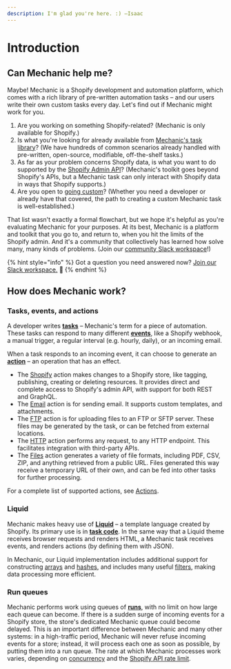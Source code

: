 ```yaml
---
description: I'm glad you're here. :) –Isaac
---
```


# Introduction

## Can Mechanic help me?

Maybe! Mechanic is a Shopify development and automation platform, which comes with a rich library of pre-written automation tasks – and our users write their own custom tasks every day. Let's find out if Mechanic might work for you.

1. Are you working on something Shopify-related? (Mechanic is only available for Shopify.)
2. Is what you're looking for already available from [Mechanic's task library](https://tasks.mechanic.dev/)? (We have hundreds of common scenarios already handled with pre-written, open-source, modifiable, off-the-shelf tasks.)
3. As far as your problem concerns Shopify data, is what you want to do supported by the [Shopify Admin API](https://shopify.dev/docs/api/admin-graphql)? (Mechanic's toolkit goes beyond Shopify's APIs, but a Mechanic task can only interact with Shopify data in ways that Shopify supports.)
4. Are you open to [going custom](custom.md)? (Whether you need a developer or already have that covered, the path to creating a custom Mechanic task is well-established.)

That list wasn't exactly a formal flowchart, but we hope it's helpful as you're evaluating Mechanic for your purposes. At its best, Mechanic is a platform and toolkit that you go to, and return to, when you hit the limits of the Shopify admin. And it's a community that collectively has learned how solve many, many kinds of problems. (Join our [community Slack workspace](resources/slack.md)!)

{% hint style="info" %}
Got a question you need answered now? [Join our Slack workspace.](https://join.slack.com/t/usemechanic/shared\_invite/zt-cq84nrs7-ggYbYTbf\~CrCjTg8nmHP2A) 💬
{% endhint %}

## How does Mechanic work?

### Tasks, events, and actions

A developer writes [**tasks**](core/tasks/) – Mechanic's term for a piece of automation. These tasks can respond to many different [**events**](core/events/), like a Shopify webhook, a manual trigger, a regular interval (e.g. hourly, daily), or an incoming email.

When a task responds to an incoming event, it can choose to generate an [**action**](core/actions/) – an operation that has an effect.

* The [Shopify](core/actions/integrations/shopify.md) action makes changes to a Shopify store, like tagging, publishing, creating or deleting resources. It provides direct and complete access to Shopify's admin API, with support for both REST and GraphQL.
* The [Email](core/actions/email.md) action is for sending email. It supports custom templates, and attachments.
* The [FTP](core/actions/ftp.md) action is for uploading files to an FTP or SFTP server. These files may be generated by the task, or can be fetched from external locations.
* The [HTTP](core/actions/http.md) action performs any request, to any HTTP endpoint. This facilitates integration with third-party APIs.
* The [Files](core/actions/files.md) action generates a variety of file formats, including PDF, CSV, ZIP, and anything retrieved from a public URL. Files generated this way receive a temporary URL of their own, and can be fed into other tasks for further processing.

For a complete list of supported actions, see [Actions](core/actions/).

### Liquid

Mechanic makes heavy use of [**Liquid**](platform/liquid/basics/) – a template language created by Shopify. Its primary use is in [**task code**](core/tasks/code/). In the same way that a Liquid theme receives browser requests and renders HTML, a Mechanic task receives events, and renders actions (by defining them with JSON).

In Mechanic, our Liquid implementation includes additional support for constructing [arrays](platform/liquid/basics/types.md#array) and [hashes](platform/liquid/basics/types.md#hash), and includes many useful [filters](platform/liquid/filters.md), making data processing more efficient.

### Run queues

Mechanic performs work using queues of [**runs**](core/runs/), with no limit on how large each queue can become. If there is a sudden surge of incoming events for a Shopify store, the store's dedicated Mechanic queue could become delayed. This is an important difference between Mechanic and many other systems: in a high-traffic period, Mechanic will never refuse incoming events for a store; instead, it will process each one as soon as possible, by putting them into a run queue. The rate at which Mechanic processes work varies, depending on [concurrency](core/runs/concurrency.md) and the [Shopify API rate limit](core/shopify/api-rate-limit.md).
